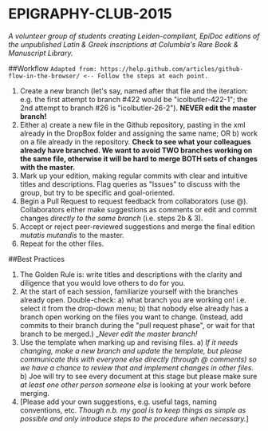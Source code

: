 # EPIGRAPHY-CLUB-2015
_A volunteer group of students creating Leiden-compliant, EpiDoc editions of the unpublished Latin &amp; Greek inscriptions at Columbia's Rare Book &amp; Manuscript Library._

##Workflow
`Adapted from: https://help.github.com/articles/github-flow-in-the-browser/ <-- Follow the steps at each point.`

1. Create a new branch (let's say, named after that file and the iteration: e.g. the first attempt to branch #422 would be "icolbutler-422-1"; the 2nd attempt to branch #26 is "icolbutler-26-2"). **NEVER edit the master branch!**
2. Either a) create a new file in the Github repository, pasting in the xml already in the DropBox folder and assigning the same name; OR b) work on a file already in the repository.  **Check to see what your colleagues already have branched. We want to avoid TWO branches working on the same file, otherwise it will be hard to merge BOTH sets of changes with the master.**
3. Mark up your edition, making regular commits with clear and intuitive titles and descriptions. Flag queries as "Issues" to discuss with the group, but try to be specific and goal-oriented.
4. Begin a Pull Request to request feedback from collaborators (use @). Collaborators either make suggestions as comments or edit and commit changes *directly to the same branch* (i.e. steps 2b & 3).
5. Accept or reject peer-reviewed suggestions and merge the final edition _mutatis mutandis_ to the master.
6. Repeat for the other files.

##Best Practices
1. The Golden Rule is: write titles and descriptions with the clarity and diligence that you would love others to do for you.
2. At the start of each session, familiarize yourself with the branches already open. Double-check: a) what branch you are working on! i.e. select it from the drop-down menu; b) that nobody else already has a branch open working on the files you want to change. (Instead, add commits to their branch during the "pull request phase", or wait for that branch to be merged.) __Never edit the master branch!_
3. Use the template when marking up and revising files.
a) *If it needs changing, make a new branch and update the template, but please communicate this with everyone else directly (through @ comments) so we have a chance to review that and implement changes in other files.*
b) Joe will try to see every document at this stage but please make sure *at least one other person someone else* is looking at your work before merging.
4. [Please add your own suggestions, e.g. useful tags, naming conventions, etc. *Though n.b. my goal is to keep things as simple as possible and only introduce steps to the procedure when necessary.*]
